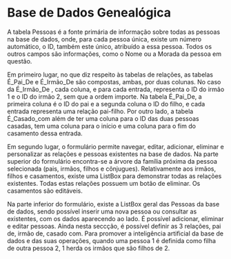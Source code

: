 # Base de Dados Genealógica

A tabela Pessoas é a fonte primária de informação sobre todas as pessoas na base de dados, onde, para cada pessoa única, existe um número automático, o ID, também este único, atribuído a essa pessoa. Todos os outros campos são informações, como o Nome ou a Morada da pessoa em questão.

Em primeiro lugar, no que diz respeito às tabelas de relações, as tabelas É_Pai_De e É_Irmão_De são compostas, ambas, por duas colunas. No caso da É_Irmão_De , cada coluna, e para cada entrada, representa o ID do irmão 1 e o ID do irmão 2, sem que a ordem importe. Na tabela É_Pai_De, a primeira coluna é o ID do pai e a segunda coluna o ID do filho, e cada entrada representa uma relação pai-filho.
Por outro lado, a tabela É_Casado_com além de ter uma coluna para o ID das duas pessoas casadas, tem uma coluna para o início e uma coluna para o fim do casamento dessa entrada.

Em segundo lugar, o formulário permite navegar, editar, adicionar, eliminar e personalizar as relações e pessoas existentes na base de dados. Na parte superior do formulário encontra-se a árvore da família próxima da pessoa selecionada (pais, irmãos, filhos e cônjugues). Relativamente aos irmãos, filhos e casamentos, existe uma ListBox para demonstrar todas as relações existentes. Todas estas relações possuem um botão de eliminar. Os casamentos são editáveis.

Na parte inferior do formulário, existe a ListBox geral das Pessoas da base de dados, sendo possível inserir uma nova pessoa ou consultar as existentes, com os dados aparecendo ao lado. É possível adicionar, eliminar e editar pessoas. Ainda nesta seccção, é possível definir as 3 relações, pai de, irmão de, casado com. Para promover a inteligência artificial da base de dados e das suas operações, quando uma pessoa 1 é definida como filha de outra pessoa 2, 1 herda os irmãos que são filhos de 2.

 
